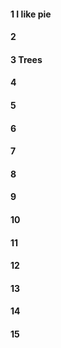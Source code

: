 #### 1 I like pie
#### 2
#### 3 Trees
#### 4
#### 5
#### 6
#### 7
#### 8
#### 9
#### 10
#### 11
#### 12
#### 13
#### 14
#### 15